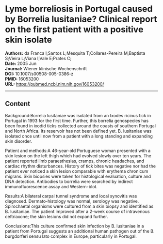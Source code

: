 # Lyme borreliosis in Portugal caused by Borrelia lusitaniae? Clinical report on the first patient with a positive skin isolate

**Authors:** da Franca I;Santos L;Mesquita T;Collares-Pereira M;Baptista S;Vieira L;Viana I;Vale E;Prates C;  
**Date:** 2005 Jun  
**Journal:** Wiener klinische Wochenschrift  
**DOI:** 10.1007/s00508-005-0386-z  
**PMID:** 16053200  
**URL:** https://pubmed.ncbi.nlm.nih.gov/16053200/

---

## Content

Background:Borrelia lusitaniae was isolated from an Ixodes ricinus tick in Portugal in 1993 for the first time. Further, this borrelia genospecies has been found in ixodid ticks collected around the coasts of southern Portugal and North Africa. Its reservoir has not been defined yet. B. lusitaniae was isolated once until now from a patient with a long standing and expanding skin disorder.

Patient and methods:A 46-year-old Portuguese woman presented with a skin lesion on the left thigh which had evolved slowly over ten years. The patient reported limb paraesthesias, cramps, chronic headaches, and cardiac rhythm disturbances. History of tick bites was negative nor had the patient ever noticed a skin lesion comparable with erythema chronicum migrans. Skin biopsies were taken for histological evaluation, culture and DNA detection. Antibodies to borrelia were searched by indirect immunofluorescence assay and Western-blot.

Results:A bilateral carpal tunnel syndrome and local synovitis was diagnosed. Dermato-histology was normal, serology was negative. Spirochaetal organisms were cultured from a skin biopsy and identified as B. lusitaniae. The patient improved after a 2-week course of intravenous ceftriaxone; the skin lesions did not expand further.

Conclusions:This culture confirmed skin infection by B. lusitaniae in a patient from Portugal suggests an additional human pathogen out of the B. burgdorferi sensu lato complex in Europe, particularly in Portugal.
